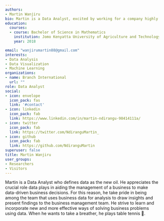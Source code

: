 ```yaml
---
authors:
- Martin Wanjiru
bio: Martin is a Data Analyst, excited by working for a company highly driven by Data.
education:
  courses:
  - course: Bachelor of Science in Mathematics
    institution: Jomo Kenyatta University of Agriculture and Technology
    year: 2018

email: "wanjirumartin88@gmail.com"
interests:
- Data Analysis
- Data Visualization
- Machine Learning
organizations:
- name: Branch International
  url: ""
role: Data Analyst
social:
- icon: envelope
  icon_pack: fas
  link: '#contact'
- icon: linkedin
  icon_pack: fab
  link: https://www.linkedin.com/in/martin-ndirangu-98414111a/
- icon: twitter
  icon_pack: fab
  link: https://twitter.com/NdiranguMartin_
- icon: github
  icon_pack: fab
  link: https://github.com/NdiranguMartin
superuser: false
title: Martin Wanjiru
user_groups:
- Researchers
- Visitors
---
```


Martin is a Data Analyst who defines data as the new oil. He appreciates the crucial role data plays in aiding the management of a business to make data-driven business decisions. For this reason, he take pride in being among the team that uses business data for analysis to draw insights and present findings to the business management team. He strive to learn and incorporate new and more effective ways of solving business problems using data. When he wants to take a breather, he plays table tennis 🏓. 
